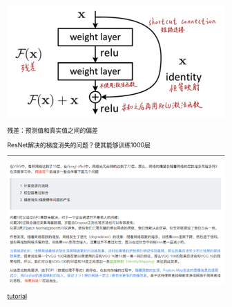 ![图 5](../../images/4fed16ce5ea3fb023d5b375b4cb64b5ed66e76f1c0156c2f1fe08635f8818464.png)  

残差：预测值和真实值之间的偏差

ResNet解决的梯度消失的问题？使其能够训练1000层

---

![图 1](../../images/ed0c5b1e1aa208e5c158b04ef03134394bb683581fb8b3fd7daa7b15ebccab62.png)  

[tutorial](https://blog.csdn.net/weixin_43135178/article/details/115447031?ops_request_misc=%257B%2522request%255Fid%2522%253A%2522166571813316800192218204%2522%252C%2522scm%2522%253A%252220140713.130102334..%2522%257D&request_id=166571813316800192218204&biz_id=0&utm_medium=distribute.pc_search_result.none-task-blog-2~all~top_click~default-1-115447031-null-null.142^v56^js_top,201^v3^control_2&utm_term=%E6%AE%8B%E5%B7%AE%E8%BF%9E%E6%8E%A5&spm=1018.2226.3001.4187)